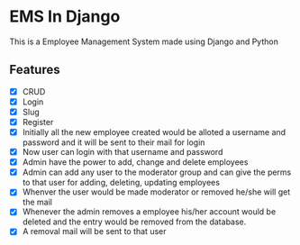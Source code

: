 # EMS In Django

This is a Employee Management System made using Django and Python

## Features

- [x] CRUD
- [x] Login
- [x] Slug
- [x] Register
- [x] Initially all the new employee created would be alloted a username and password and it will be sent to their mail for login
- [x] Now user can login with that username and password
- [x] Admin have the power to add, change and delete employees
- [x] Admin can add any user to the moderator group and can give the perms to that user for adding, deleting, updating employees
- [x] Whenver the user would be made moderator or removed he/she will get the mail
- [x] Whenever the admin removes a employee his/her account would be deleted and the entry would be removed from the database.
- [x] A removal mail will be sent to that user
